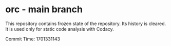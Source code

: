 # orc - main branch

This repository contains frozen state of the repository.
Its history is cleared. It is used only for static code
analysis with Codacy.

Commit Time: 1701331143
